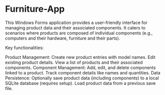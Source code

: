 # Furniture-App
This Windows Forms application provides a user-friendly interface for managing product data and their associated components.  It caters to scenarios where products are composed of individual components (e.g., computers and their hardware, furniture and their parts).

Key functionalities:

  Product Management:
    Create new product entries with model names.
    Edit existing product details.
    View a list of products and their associated components.
  Component Management:
    Add, edit, and delete components linked to a product.
    Track component details like names and quantities.
  Data Persistence:
    Optionally save product data (including components) to a local SQLite database (requires setup).
    Load product data from a previous save file.
